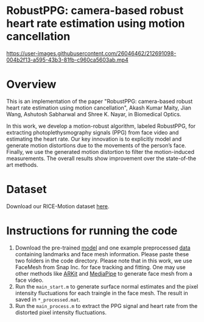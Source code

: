# RobustPPG: camera-based robust heart rate estimation using motion cancellation




https://user-images.githubusercontent.com/26046462/212691098-004b2f13-a595-43b3-81fb-c960ca5603ab.mp4




# Overview

This is an implementation of the paper "RobustPPG: camera-based robust heart rate estimation using motion cancellation", Akash Kumar Maity, Jian Wang, Ashutosh Sabharwal and Shree K. Nayar, in Biomedical Optics. 

In this work, we develop a motion-robust algorithm, labeled RobustPPG, for extracting photoplethysmography signals (PPG) from face video and estimating the heart rate. Our key innovation is to explicitly model and generate motion distortions due to the movements of the person’s face. Finally, we use the generated motion distortion to filter the motion-induced measurements. The overall results show improvement over the state-of-the art methods.


# Dataset 

Download our RICE-Motion dataset [here](https://rice.box.com/s/yaxfkalx400kzze2jlb02nysv7m5mxbr).

# Instructions for running the code

1. Download the pre-trained [model](https://rice.app.box.com/folder/188647757901) and one example preprocessed [data](https://rice.app.box.com/folder/188646929228) containing landmarks and face mesh information. Please paste these two folders in the code directory. Please note that in this work, we use FaceMesh from Snap Inc. for face tracking and fitting. One may use other methods like [ARKit](https://developer.apple.com/videos/play/tech-talks/601/) and [MediaPipe](https://google.github.io/mediapipe/solutions/face_mesh.html) to generate face mesh from a face video.
2. Run the `main_start.m` to generate surface normal estimates and the pixel intensity fluctuations for each traingle in the face mesh. The result in saved in `*_processed.mat`. 
3. Run the `main_process.m` to extract the PPG signal and heart rate from the distorted pixel intensity fluctuations.
